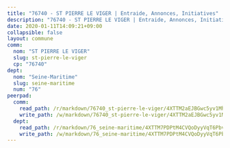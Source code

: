 ```yaml
---
title: "76740 - ST PIERRE LE VIGER | Entraide, Annonces, Initiatives"
description: "76740 - ST PIERRE LE VIGER | Entraide, Annonces, Initiatives"
date: 2020-01-11T14:09:21+09:00
collapsible: false
layout: commune
comm:
  nom: "ST PIERRE LE VIGER"
  slug: st-pierre-le-viger
  cp: "76740"
dept:
  nom: "Seine-Maritime"
  slug: seine-maritime
  num: "76"
peerpad:
  comm:
    read_path: /r/markdown/76740_st-pierre-le-viger/4XTTM2aEJBGwc5yv1MhQwaH1DrwjDQxQEAD5FJkuWVF9k6Wsk
    write_path: /w/markdown/76740_st-pierre-le-viger/4XTTM2aEJBGwc5yv1MhQwaH1DrwjDQxQEAD5FJkuWVF9k6Wsk-K3TgUU5arRWcqGdeozQHNMxHTKgTqo4rzfrBt7kWJCzzodwcudgKy76vT6w2thb39NLadsNWrv686RZpAxKvjKD41za5kR4SDqQPt1zHfUt81Cxwqc18zdfmFguQTgARXbhz3f94
  dept:
    read_path: /r/markdown/76_seine-maritime/4XTTM7PDPtM4CVQoDyyVqT6Pbvj1SVtndpXJdTDsc7xwdMTdt
    write_path: /w/markdown/76_seine-maritime/4XTTM7PDPtM4CVQoDyyVqT6Pbvj1SVtndpXJdTDsc7xwdMTdt-K3TgUmo7Qwp8ZQz8qKFjC8WCY27ypEpX2c8BXeSV9rrPY1zRZn2SrYwkBXF8VnHkcepiXsccFfKHYuT2JNgSMXxLRaUGRu6o5B3BB15nZxEho97cTz3yC4eRTX4hZM1hcyAZrn8r
---
```


